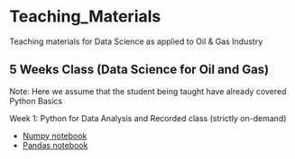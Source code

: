 # Teaching_Materials
Teaching materials for Data Science as applied to Oil &amp; Gas Industry

## 5 Weeks Class (Data Science for Oil and Gas)
Note: Here we assume that the student being taught have already covered Python Basics

Week 1: Python for Data Analysis and Recorded class (strictly on-demand)
* [Numpy notebook](Data_Analysis_with_Numpy_1.ipynb)  
* [Pandas notebook](Data_Analysis_Pandas.ipynb)
